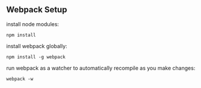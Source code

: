 ## Webpack Setup

install node modules:

    npm install

install webpack globally:

    npm install -g webpack

run webpack as a watcher to automatically recompile as you make changes:

    webpack -w
